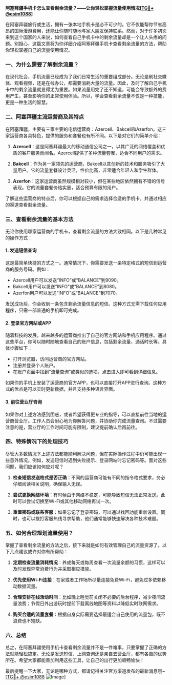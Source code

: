 **阿塞拜疆手机卡怎么查看剩余流量？——让你轻松掌握流量使用情况[[TG💪+ @esim1088](https://t.me/s/esim1088)]**

在阿塞拜疆旅行或生活，拥有一张本地手机卡是必不可少的。它不仅能帮你节省高昂的国际漫游费用，还能让你随时随地与家人朋友保持联系。然而，对于许多初次来到这个国家的人来说，如何查看自己手机卡中的剩余流量却是一个让人头疼的问题。别担心，这篇文章将为你详细介绍阿塞拜疆手机卡查看剩余流量的方法，帮助你轻松掌握自己的流量使用情况。

### 一、为什么需要了解剩余流量？

在现代社会，手机流量已经成为了我们日常生活的重要组成部分。无论是刷社交媒体、观看视频，还是在线办公，都需要消耗大量的流量。因此，及时了解自己手机卡中的剩余流量就显得尤为重要。如果流量用完了还不知道，可能会导致额外的费用产生，甚至影响你的正常使用体验。所以，学会查看剩余流量不仅是一种技能，更是一种生活的智慧。

### 二、阿塞拜疆主流运营商及其特点

在阿塞拜疆，主要有三家主要的电信运营商：Azercell、Bakcell和Azerfon。这三家运营商各具特色，提供的服务和套餐也有所不同。以下是对它们的简单介绍：

1. **Azercell**：这是阿塞拜疆最大的移动通信公司之一，以其广泛的网络覆盖和优质的客户服务而闻名。Azercell提供了多种流量套餐，适合不同用户的需求。
   
2. **Bakcell**：作为另一家领先的运营商，Bakcell以其创新的技术和服务吸引了大量用户。它的流量套餐设计灵活，性价比高，非常适合年轻人和学生群体。

3. **Azerfon**：这家运营商虽然规模相对较小，但在某些地区依然拥有不错的信号表现。它的流量套餐价格实惠，适合预算有限的用户。

了解这些运营商的特点后，你可以根据自己的需求选择合适的手机卡，并通过相应的渠道查看剩余流量。

### 三、查看剩余流量的基本方法

无论你使用哪家运营商的手机卡，查看剩余流量的方法大致相同。以下是几种常见的操作方式：

#### 1. 发送短信查询

这是最简单快捷的方式之一。通常情况下，你需要发送一条特定格式的短信到运营商的服务号码。例如：

- Azercell用户可以发送“INFO”或“BALANCE”到9090。
- Bakcell用户可以发送“INFO”或“BALANCE”到8080。
- Azerfon用户可以发送“INFO”或“BALANCE”到7070。

发送成功后，你会收到一条包含剩余流量信息的短信。这种方式无需下载任何应用程序，只需一部普通的手机即可完成。

#### 2. 登录官方网站或APP

随着科技的发展，越来越多的运营商推出了自己的官方网站和手机应用程序。通过这些平台，你可以随时随地查看自己的账户信息，包括剩余流量、通话时长等。具体步骤如下：

- 打开浏览器，访问运营商的官方网站。
- 注册并登录个人账户。
- 在账户页面中找到“流量查询”或类似的选项，点击进入即可看到详细信息。

如果你的手机上安装了运营商的官方APP，也可以直接打开APP进行查询。这种方式的优点是可以实时更新数据，并且支持多种语言界面。

#### 3. 前往营业厅咨询

如果你对上述方法感到困惑，或者希望获得更专业的指导，可以直接前往当地的运营商营业厅。工作人员会耐心地为你解答问题，并协助你完成流量查询。不过需要注意的是，营业厅的工作时间可能有限制，建议提前确认后再前往。

### 四、特殊情况下的处理技巧

尽管大多数情况下上述方法都能顺利解决问题，但在实际操作过程中仍可能出现一些意外情况。例如，发送短信时遇到失败提示、登录网站时忘记密码等。面对这些问题，我们应该如何应对呢？

1. **检查短信发送格式是否正确**：不同的运营商可能有不同的指令格式要求，务必仔细阅读相关说明，确保输入无误。

2. **尝试更换网络环境**：有时候由于网络不稳定，可能导致短信无法正常发送。此时可以尝试切换至Wi-Fi或其他移动网络再试一次。

3. **重置密码或联系客服**：如果忘记了登录密码，可以通过找回功能重新设置。同时，也可以拨打客服热线寻求帮助，他们通常能够快速解决各种技术难题。

### 五、如何合理规划流量使用？

掌握了查看剩余流量的方法之后，接下来就是如何有效管理自己的流量资源了。以下几点建议或许对你有所帮助：

1. **定期检查流量消耗情况**：养成每天或每周查看一次流量余额的习惯，这样可以及时发现异常消费行为并采取相应措施。

2. **优先使用Wi-Fi连接**：在家或者工作场所尽量连接免费Wi-Fi，避免过多依赖移动数据流量。

3. **合理安排在线活动时间**：比如晚上睡觉前关闭不必要的后台程序，减少夜间流量浪费；节假日外出游玩时提前下载离线地图等资料以降低实时联网需求。

4. **购买合适的流量套餐**：根据自身实际需要选择最适合自己使用的流量包，既不浪费也不短缺。

### 六、总结

总之，在阿塞拜疆使用手机卡查看剩余流量并不是一件难事，只要掌握了正确的方法就能轻松搞定。无论是发送短信、上网查询还是亲自去营业厅，都有各自的优势所在。希望大家都能善加利用这些工具，让自己的出行更加顺畅愉快！

最后提醒一下大家，无论是哪种方式，都请记得关注官方渠道发布的最新消息哦~ [[TG💪+ @esim1088](https://t.me/s/esim1088) ![Image](https://i.postimg.cc/4NQfJmqS/Snipaste-2025-05-13-00-14-12.png)]